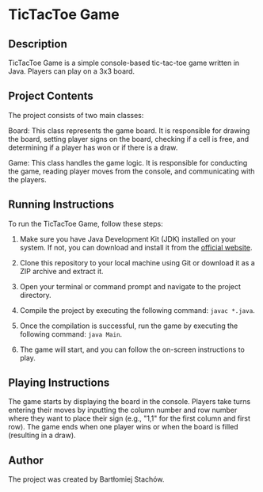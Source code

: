 # TicTacToe Game 

## Description
TicTacToe Game is a simple console-based tic-tac-toe game written in Java. Players can play on a 3x3 board.

## Project Contents
The project consists of two main classes:

Board: This class represents the game board. It is responsible for drawing the board, setting player signs on the board, checking if a cell is free, and determining if a player has won or if there is a draw.

Game: This class handles the game logic. It is responsible for conducting the game, reading player moves from the console, and communicating with the players.

## Running Instructions

To run the TicTacToe Game, follow these steps:

1. Make sure you have Java Development Kit (JDK) installed on your system. If not, you can download and install it from the [official website](https://www.oracle.com/java/technologies/javase-downloads.html).

2. Clone this repository to your local machine using Git or download it as a ZIP archive and extract it.

3. Open your terminal or command prompt and navigate to the project directory.

4. Compile the project by executing the following command:
   `javac *.java`.

5. Once the compilation is successful, run the game by executing the following command:
   `java Main`.
6. The game will start, and you can follow the on-screen instructions to play.

## Playing Instructions
The game starts by displaying the board in the console.
Players take turns entering their moves by inputting the column number and row number where they want to place their sign (e.g., "1,1" for the first column and first row).
The game ends when one player wins or when the board is filled (resulting in a draw).

## Author
The project was created by Bartłomiej Stachów.